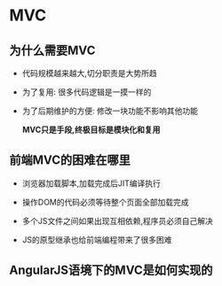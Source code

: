 # MVC

## 为什么需要MVC

- 代码规模越来越大,切分职责是大势所趋

- 为了复用: 很多代码逻辑是一摸一样的

- 为了后期维护的方便: 修改一块功能不影响其他功能

  **MVC只是手段,终极目标是模块化和复用**

## 前端MVC的困难在哪里

- 浏览器加载脚本,加载完成后JIT编译执行

- 操作DOM的代码必须等待整个页面全部加载完成

- 多个JS文件之间如果出现互相依赖,程序员必须自己解决

- JS的原型继承也给前端编程带来了很多困难

## AngularJS语境下的MVC是如何实现的
